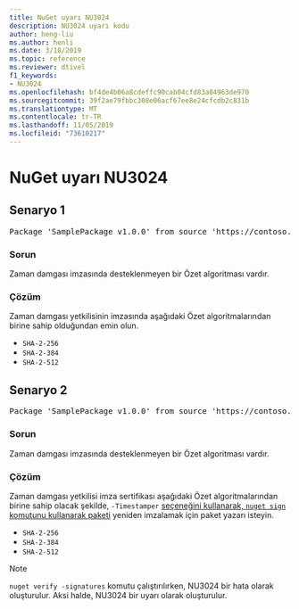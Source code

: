 ```yaml
---
title: NuGet uyarı NU3024
description: NU3024 uyarı kodu
author: heng-liu
ms.author: henli
ms.date: 3/18/2019
ms.topic: reference
ms.reviewer: dtivel
f1_keywords:
- NU3024
ms.openlocfilehash: bf4de4b06a8cdeffc90cab04cfd83a04963de970
ms.sourcegitcommit: 39f2ae79fbbc308e06acf67ee8e24cfcdb2c831b
ms.translationtype: MT
ms.contentlocale: tr-TR
ms.lasthandoff: 11/05/2019
ms.locfileid: "73610217"
---
```

# <a name="nuget-warning-nu3024"></a>NuGet uyarı NU3024

## <a name="scenario-1"></a>Senaryo 1

<pre>Package 'SamplePackage v1.0.0' from source 'https://contoso.com/index.json': The timestamp signature has an unsupported digest algorithm. The following algorithms are supported: : SHA-2-256, SHA-2-384, SHA-2-512.</pre>

### <a name="issue"></a>Sorun

Zaman damgası imzasında desteklenmeyen bir Özet algoritması vardır.


### <a name="solution"></a>Çözüm

Zaman damgası yetkilisinin imzasında aşağıdaki Özet algoritmalarından birine sahip olduğundan emin olun. 
* `SHA-2-256`
* `SHA-2-384`
* `SHA-2-512`



## <a name="scenario-2"></a>Senaryo 2

<pre>Package 'SamplePackage v1.0.0' from source 'https://contoso.com/index.json': The primary signature's timestamp signature has an unsupported digest algorithm.</pre>

### <a name="issue"></a>Sorun

Zaman damgası imzasında desteklenmeyen bir Özet algoritması vardır.


### <a name="solution"></a>Çözüm

Zaman damgası yetkilisi imza sertifikası aşağıdaki Özet algoritmalarından birine sahip olacak şekilde, `-Timestamper` [seçeneğini kullanarak, `nuget sign` komutunu kullanarak paketi](https://docs.microsoft.com/nuget/create-packages/sign-a-package) yeniden imzalamak için paket yazarı isteyin.
* `SHA-2-256`
* `SHA-2-384`
* `SHA-2-512`


> [!Note]
> `nuget verify -signatures` komutu çalıştırılırken, NU3024 bir hata olarak oluşturulur. Aksi halde, NU3024 bir uyarı olarak oluşturulur.